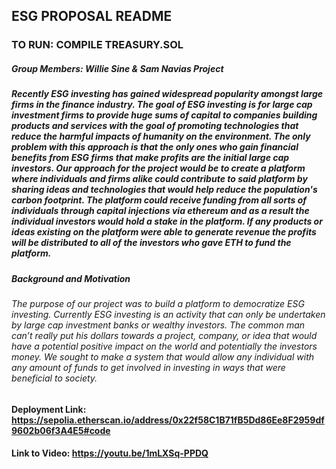 ## ESG PROPOSAL README

### TO RUN: COMPILE TREASURY.SOL

##### Group Members: Willie Sine & Sam Navias Project 

##### Recently ESG investing has gained widespread popularity amongst large firms in the finance industry. The goal of ESG investing is for large cap investment firms to provide huge sums of capital to companies building products and services with the goal of promoting technologies that reduce the harmful impacts of humanity on the environment.  The only problem with this approach is that the only ones who gain financial benefits from ESG firms that make profits are the initial large cap investors.  Our approach for the project would be to create a platform where individuals and firms alike could contribute to said platform by sharing ideas and technologies that would help reduce the population's carbon footprint.  The platform could receive funding from all sorts of individuals through capital injections via ethereum and as a result the individual investors would hold a stake in the platform.  If any products or ideas existing on the platform were able to generate revenue the profits will be distributed to all of the investors who gave ETH to fund the platform.

##### Background and Motivation
###### The purpose of our project was to build a platform to democratize ESG investing.  Currently ESG investing is an activity that can only be undertaken by large cap investment banks or wealthy investors.  The common man can’t really put his dollars towards a project, company, or idea that would have a potential positive impact on the world and potentially the investors money.  We sought to make a system that would allow any individual with any amount of funds to get involved in investing in ways that were beneficial to society.  


#### Deployment Link: https://sepolia.etherscan.io/address/0x22f58C1B71fB5Dd86Ee8F2959df9602b06f3A4E5#code

#### Link to Video: https://youtu.be/1mLXSq-PPDQ
